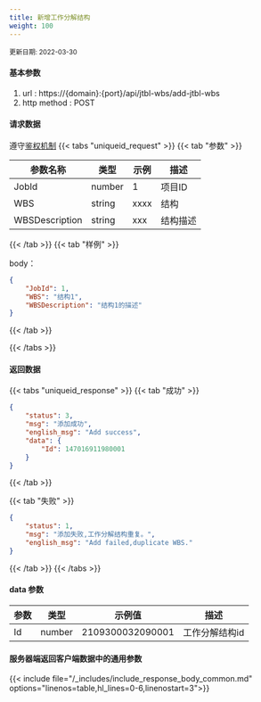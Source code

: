 ```yaml
---
title: 新增工作分解结构
weight: 100
---
```


<small>更新日期: 2022-03-30</small>

#### 基本参数
1. url : https://{domain}:{port}/api/jtbl-wbs/add-jtbl-wbs
2. http method : POST

#### 请求数据
遵守[鉴权机制](/auth/)
{{< tabs "uniqueid_request" >}}
{{< tab "参数" >}} 

|  参数名称   |  类型 |  示例 |  描述 |
|  ----  | ----  | ----  | ----  |
|  JobId  | number  | 1  | 项目ID |
|  WBS  | string  |  xxxx | 结构 |
|  WBSDescription  | string  | xxx  | 结构描述 |


{{< /tab >}}
{{< tab "样例" >}}


body： 

```json
{
    "JobId": 1,
    "WBS": "结构1",
    "WBSDescription": "结构1的描述"
}
```
{{< /tab >}}

{{< /tabs >}}


#### 返回数据


{{< tabs "uniqueid_response" >}}
{{< tab "成功" >}} 
```json
{
    "status": 3,
    "msg": "添加成功",
    "english_msg": "Add success",
    "data": {
        "Id": 147016911980001
    }
}
```   
{{< /tab >}}

{{< tab "失败" >}}
```json
{
    "status": 1,
    "msg": "添加失败,工作分解结构重复。",
    "english_msg": "Add failed,duplicate WBS."
}
```
{{< /tab >}}
{{< /tabs >}}
#### data 参数

|  参数   |  类型 |  示例值 |  描述 |
|  ----  | ----  | ----  |----  |
|  Id  | number  | 2109300032090001  | 工作分解结构id  |

#### 服务器端返回客户端数据中的通用参数

{{< include file="/_includes/include_response_body_common.md"  options="linenos=table,hl_lines=0-6,linenostart=3">}}
